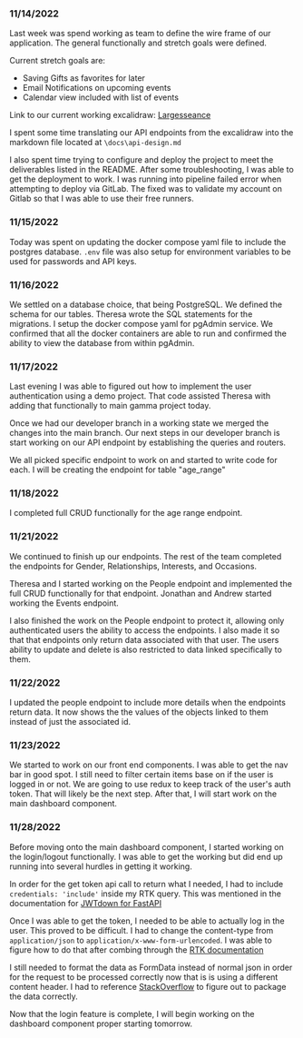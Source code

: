 ### 11/14/2022
Last week was spend working as team to define the wire frame of our application. The general functionally and stretch goals were defined.

Current stretch goals are:
* Saving Gifts as favorites for later
* Email Notifications on upcoming events
* Calendar view included with list of events

Link to our current working excalidraw:
[Largesseance](https://excalidraw.com/#room=7e097e63c1fb339686de,p3bUaSu65jLaPaDdIrvEag)

I spent some time translating our API endpoints from the excalidraw into the markdown file located at `\docs\api-design.md`

I also spent time trying to configure and deploy the project to meet the deliverables listed in the README. After some troubleshooting, I was able to get the deployment to work. I was running into pipeline failed error when attempting to deploy via GitLab. The fixed was to validate my account on Gitlab so that I was able to use their free runners.

### 11/15/2022
Today was spent on updating the docker compose yaml file to include the postgres database. `.env` file was also setup for environment variables to be used for passwords and API keys.

### 11/16/2022
We settled on a database choice, that being PostgreSQL. We defined the schema for our tables. Theresa wrote the SQL statements for the migrations. I setup the docker compose yaml for pgAdmin service. We confirmed that all the docker containers are able to run and confirmed the ability to view the database from within pgAdmin.

### 11/17/2022
Last evening I was able to figured out how to implement the user authentication using a demo project. That code assisted Theresa with adding that functionally to main gamma project today.

Once we had our developer branch in a working state we merged the changes into the main branch. Our next steps in our developer branch is start working on our API endpoint by establishing the queries and routers.

We all picked specific endpoint to work on and started to write code for each. I will be creating the endpoint for table "age_range"

### 11/18/2022
I completed full CRUD functionally for the age range endpoint.

### 11/21/2022
We continued to finish up our endpoints. The rest of the team completed the endpoints for Gender, Relationships, Interests, and Occasions.

Theresa and I started working on the People endpoint and implemented the full CRUD functionally for that endpoint. Jonathan and Andrew started working the Events endpoint.

I also finished the work on the People endpoint to protect it, allowing only authenticated users the ability to access the endpoints. I also made it so that that endpoints only return data associated with that user. The users ability to update and delete is  also restricted to data linked specifically to them.

### 11/22/2022
I updated the people endpoint to include more details when the endpoints return data. It now shows the the values of the objects linked to them instead of just the associated id.

### 11/23/2022
We started to work on our front end components. I was able to get the nav bar in good spot. I still need to filter certain items base on if the user is logged in or not. We are going to use redux to keep track of the user's auth token. That will likely be the next step. After that, I will start work on the main dashboard component.

### 11/28/2022
Before moving onto the main dashboard component, I started working on the login/logout functionally. I was able to get the working but did end up running into several hurdles in getting it working.

In order for the get token api call to return what I needed, I had to include `credentials: 'include'` inside my RTK query. This was mentioned in the documentation for [JWTdown for FastAPI](https://jwtdown-fastapi.readthedocs.io/en/latest/intro.html#getting-tokens-from-http-only-cookies)

Once I was able to get the token, I needed to be able to actually log in the user. This proved to be difficult. I had to change the content-type from `application/json` to `application/x-www-form-urlencoded`.  I was able to figure how to do that after combing through the [RTK documentation](https://redux-toolkit.js.org/rtk-query/api/fetchBaseQuery#setting-the-body)

I still needed to format the data as FormData instead of normal json in order for the request to be processed correctly now that is is using a different content header. I had to reference [StackOverflow](https://stackoverflow.com/questions/35325370/how-do-i-post-a-x-www-form-urlencoded-request-using-fetch#comment71216981_37562814) to figure out to package the data correctly.

Now that the login feature is complete, I will begin working on the dashboard component proper starting tomorrow.
